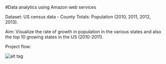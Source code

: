 #Data analytics using Amazon web services

Dataset: US census data - County Totals: Population (2010, 2011, 2012, 2013).

Aim: Visualize the rate of growth in population in the various states and also the top 10 growing states in the US (2010-2011).

Project flow:

![alt tag](https://raw.github.com/shreyasanand/data_analytics/master/flow.png)